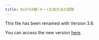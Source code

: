 ```yaml
---
title: BibTeX鍵(キー)生成方法の調整
---
```


This file has been renamed with Version 3.6.

You can access the new version [here](BibtexKeyPatterns).